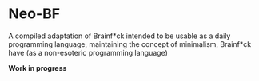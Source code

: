 # Neo-BF
A compiled adaptation of Brainf*ck intended to be usable as a daily programming language, maintaining the concept of minimalism, Brainf\*ck have (as a non-esoteric programming language)

**Work in progress**
